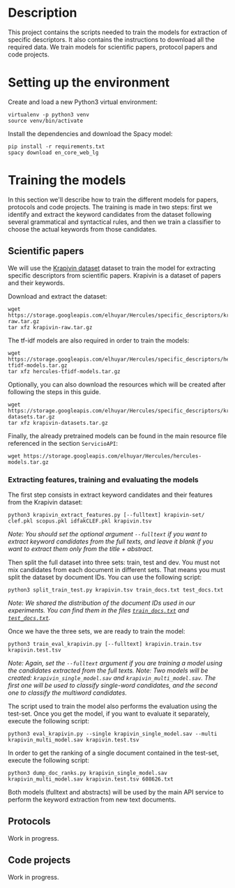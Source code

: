 # Description

This project contains the scripts needed to train the models for extraction of specific descriptors. It also contains the instructions to download all the required data. We train models for scientific papers, protocol papers and code projects. 


# Setting up the environment

Create and load a new Python3 virtual environment:

```
virtualenv -p python3 venv
source venv/bin/activate
```

Install the dependencies and download the Spacy model:

```
pip install -r requirements.txt
spacy download en_core_web_lg
```

# Training the models

In this section we'll describe how to train the different models for papers, protocols and code projects. The training is made in two steps: first we identify and extract the keyword candidates from the dataset following several grammatical and syntactical rules, and then we train a classifier to choose the actual keywords from those candidates.


## Scientific papers

We will use the [Krapivin dataset](https://github.com/boudinfl/krapivin-2009-pre) dataset to train the model for extracting specific descriptors from scientific papers. Krapivin is a dataset of papers and their keywords.

Download and extract the dataset:

```
wget https://storage.googleapis.com/elhuyar/Hercules/specific_descriptors/krapivin-raw.tar.gz
tar xfz krapivin-raw.tar.gz
```

The tf-idf models are also required in order to train the models:

```
wget https://storage.googleapis.com/elhuyar/Hercules/specific_descriptors/hercules-tfidf-models.tar.gz
tar xfz hercules-tfidf-models.tar.gz
```

Optionally, you can also download the resources which will be created after following the steps in this guide.

```
wget https://storage.googleapis.com/elhuyar/Hercules/specific_descriptors/krapivin-datasets.tar.gz
tar xfz krapivin-datasets.tar.gz
```

Finally, the already pretrained models can be found in the main resource file referenced in the section `ServicioAPI`:

```
wget https://storage.googleapis.com/elhuyar/Hercules/hercules-models.tar.gz
```

### Extracting features, training and evaluating the models

The first step consists in extract keyword candidates and their features from the Krapivin dataset:

```
python3 krapivin_extract_features.py [--fulltext] krapivin-set/ clef.pkl scopus.pkl idfakCLEF.pkl krapivin.tsv
```

_Note: You should set the optional argument `--fulltext` if you want to extract keyword candidates from the full texts, and leave it blank if you want to extract them only from the title + abstract._

Then split the full dataset into three sets: train, test and dev. You must not mix candidates from each document in different sets. That means you must split the dataset by document IDs. You can use the following script:

```
python3 split_train_test.py krapivin.tsv train_docs.txt test_docs.txt
```

_Note: We shared the distribution of the document IDs used in our experiments. You can find them in the files [`train_docs.txt`](https://storage.googleapis.com/elhuyar/Hercules/specific_descriptors/train_docs.txt) and [`test_docs.txt`](https://storage.googleapis.com/elhuyar/Hercules/specific_descriptors/test_docs.txt)._

Once we have the three sets, we are ready to train the model:

```
python3 train_eval_krapivin.py [--fulltext] krapivin.train.tsv krapivin.test.tsv
```

_Note: Again, set the `--fulltext` argument if you are training a model using the candidates extracted from the full texts._
_Note: Two models will be created: `krapivin_single_model.sav` and `krapivin_multi_model.sav`. The first one will be used to classify single-word candidates, and the second one to classify the multiword candidates._

The script used to train the model also performs the evaluation using the test-set. Once you get the model, if you want to evaluate it separately, execute the following script:

```
python3 eval_krapivin.py --single krapivin_single_model.sav --multi krapivin_multi_model.sav krapivin.test.tsv
```

In order to get the ranking of a single document contained in the test-set, execute the following script:

```
python3 dump_doc_ranks.py krapivin_single_model.sav krapivin_multi_model.sav krapivin.test.tsv 608626.txt
```

Both models (fulltext and abstracts) will be used by the main API service to perform the keyword extraction from new text documents.


## Protocols

Work in progress.


## Code projects

Work in progress.